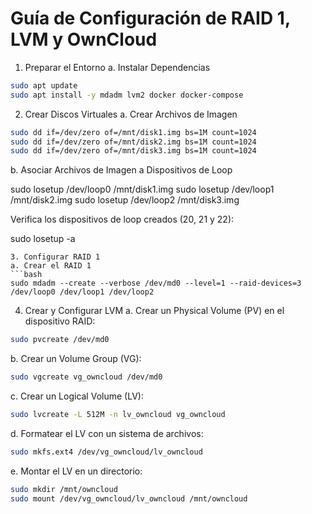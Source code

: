 # Guía de Configuración de RAID 1, LVM y OwnCloud


1. Preparar el Entorno
a. Instalar Dependencias
```bash
sudo apt update
sudo apt install -y mdadm lvm2 docker docker-compose
```
2. Crear Discos Virtuales
a. Crear Archivos de Imagen
```bash
sudo dd if=/dev/zero of=/mnt/disk1.img bs=1M count=1024
sudo dd if=/dev/zero of=/mnt/disk2.img bs=1M count=1024
sudo dd if=/dev/zero of=/mnt/disk3.img bs=1M count=1024
```

b. Asociar Archivos de Imagen a Dispositivos de Loop

sudo losetup /dev/loop0 /mnt/disk1.img
sudo losetup /dev/loop1 /mnt/disk2.img
sudo losetup /dev/loop2 /mnt/disk3.img

Verifica los dispositivos de loop creados (20, 21 y 22):

sudo losetup -a
```
3. Configurar RAID 1
a. Crear el RAID 1
```bash
sudo mdadm --create --verbose /dev/md0 --level=1 --raid-devices=3 /dev/loop0 /dev/loop1 /dev/loop2
```
4. Crear y Configurar LVM
a. Crear un Physical Volume (PV) en el dispositivo RAID:
```bash
sudo pvcreate /dev/md0
```
b. Crear un Volume Group (VG):
```bash
sudo vgcreate vg_owncloud /dev/md0
```
c. Crear un Logical Volume (LV):
```bash
sudo lvcreate -L 512M -n lv_owncloud vg_owncloud
```
d. Formatear el LV con un sistema de archivos:
```bash
sudo mkfs.ext4 /dev/vg_owncloud/lv_owncloud
```
e. Montar el LV en un directorio:
```bash
sudo mkdir /mnt/owncloud
sudo mount /dev/vg_owncloud/lv_owncloud /mnt/owncloud
```
